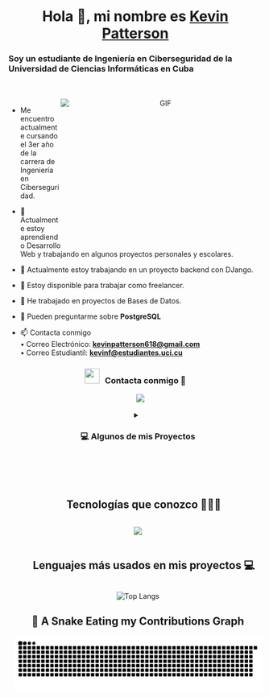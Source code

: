 <h1 align="center">Hola 👋, mi nombre es <a href="https://100rabhcsmc.github.io/Me.io/" target="blank">
Kevin Patterson</a></h1>
<h3 align="">Soy un estudiante de Ingeniería en Ciberseguridad de la Universidad de Ciencias Informáticas en Cuba </h3></br></br>

<a target="_blank" align="center">
  <img align="right" top="500" height="300" width="400" alt="GIF" src="https://media.giphy.com/media/SWoSkN6DxTszqIKEqv/giphy.gif">
</a>

- Me encuentro actualmente cursando el 3er año de la carrera de Ingeniería en Ciberseguridad.

- 🔭 Actualmente estoy aprendiendo Desarrollo Web y trabajando en algunos proyectos personales y escolares.

- 🌱 Actualmente estoy trabajando en un proyecto backend con DJango.

- 🤝  Estoy disponible para trabajar como freelancer.

- 📝 He trabajado en proyectos de Bases de Datos.

- 💬 Pueden preguntarme sobre **PostgreSQL**

- 📫 Contacta conmigo<br>
• Correo Electrónico: **kevinpatterson618@gmail.com**<br>
• Correo Estudiantil: **kevinf@estudiantes.uci.cu**

<!-- - 📄 Aquí te dejo mi CV <a href="#" >
<br/>-->

<h3 align="center" > <img src="https://media.giphy.com/media/iY8CRBdQXODJSCERIr/giphy.gif" width="30" height="30" style="margin-right: 10px;">Contacta conmigo 🤝 </h3>

<p align="center">

 <div align="center"  class="icons-social" style="margin-left: 10px;">
        <a style="margin-left: 10px;" target="_blank" href="https://github.com/KevPatterson">
		<img src="https://img.icons8.com/doodle/40/000000/github--v1.png"></a>

</p>


<!--- stats & Trophy (start) -->
 
<details><summary><h3>💻 Algunos de mis Proyectos</h3></summary>

----
	
<div>
  <p align="center">
	  	  <!-- Proyecto Web Backend: Gestión de Recetas de Comida -->
            <a href="https://github.com/KevPatterson/CocinaConNosotros">
                <img src="https://github-readme-stats.vercel.app/api/pin/?username=KevPatterson&repo=CocinaConNosotros&theme=tokyonight&border_radius=10" alt="Proyecto Backend de Gestión de Recetas de Comida" />
            </a>
	  	  	  <!-- Proyecto React: Control de Gastos -->
            <a href="https://github.com/KevPatterson/Control-de-Gastos-en-React">
                <img src="https://github-readme-stats.vercel.app/api/pin/?username=KevPatterson&repo=https://github.com/KevPatterson/Control-de-Gastos-en-React&theme=tokyonight&border_radius=10" alt="Proyecto Frontend de Control de Gastos en React" />
            </a>
	  	  	  <!-- Proyecto React: Seguimiento de Pacientes de Veterinaria -->
            <a href="https://github.com/KevPatterson/Proyecto-de-Seguimiento-de-Pacientes-Veterinaria">
                <img src="https://github-readme-stats.vercel.app/api/pin/?username=KevPatterson&repo=Proyecto-de-Seguimiento-de-Pacientes-Veterinaria&theme=tokyonight&border_radius=10" alt="Proyecto Frontend de Seguimiento de Pacientes de Veterinaria" />
            </a>
	  <!-- Proyecto Web Frontend: Gestión de Recetas de Comida -->
            <a href="https://github.com/KevPatterson/Proyecto-Web-Frontend-Gesti-n-de-Recetas-de-Comida">
                <img src="https://github-readme-stats.vercel.app/api/pin/?username=KevPatterson&repo=Proyecto-Web-Frontend-Gesti-n-de-Recetas-de-Comida&theme=tokyonight&border_radius=10" alt="Proyecto Frontend de Gestión de Recetas de Comida" />
            </a>
	  <!-- Proyecto: Base de Datos -->
<a href="https://github.com/KevPatterson/Proyecto-Base-de-Datos">
    <img src="https://github-readme-stats.vercel.app/api/pin/?username=KevPatterson&repo=Proyecto-Base-de-Datos&theme=tokyonight" alt="Proyecto Base de Datos" />
</a>

<!-- Proyecto: Compendio de Proyectos de AC -->
<a href="https://github.com/KevPatterson/Compendido-de-Proyectos-de-AC">
    <img src="https://github-readme-stats.vercel.app/api/pin/?username=KevPatterson&repo=Compendido-de-Proyectos-de-AC&theme=tokyonight" alt="Compendio de Proyectos de Arquitectura de Computadoras" />
</a>

<a href="https://github.com/KevPatterson/Compendido-de-Proyectos-de-C-.git">
    <img src="https://github-readme-stats.vercel.app/api/pin/?username=KevPatterson&repo=Compendido-de-Proyectos-de-C-&theme=tokyonight" alt="Compendio de Proyectos de C++" />
</a>

<!-- Ejemplos -->
  <!---<a href="#">
      		<img src="https://github-readme-stats.vercel.app/api/pin/?username=7oSkaaa&repo=Ahmed-Hossam&theme=tokyonight" alt="GitHub Stats" />
    	</a>
    	 <a href="#">
      		<img src="https://github-readme-stats.vercel.app/api/pin/?username=7oSkaaa&repo=Strees_Testing&theme=tokyonight" alt="GitHub Stats" />
    	</a>
    	</a> -->
  </p>
</div>
</details> 
	
</br></br>
	

<!--- stats (end) -->   
<!--- stats (end) -->


<!--h1 without bottom border-->
<div id="user-content-toc">
  <ul align="center">
    <summary><h2 style="display: inline-block">Tecnologías que conozco 👨🏻‍💻</h2></summary>
  </ul>
</div>
<!--tech stack icons-->
<p align="center">
  <a href="https://skillicons.dev">
    <img src="https://skillicons.dev/icons?i=bootstrap,css,cpp,django,py,postgres,github,html,js,jquery,kali,react,angular,vscode&perline=14" />
  </a>
</p>
<!--Lenguajes Mas Usados en mis Proyectos-->
<div id="user-content-toc">
  <ul align="center">
    <summary><h2 style="display: inline-block">Lenguajes más usados en mis proyectos 💻</h2></summary>
  </ul>
</div>

![Top Langs](https://github-readme-stats.vercel.app/api/top-langs/?username=KevPatterson&layout=compact&theme=tokyonight)


## 🐍 A Snake Eating my Contributions Graph
	
<p align = "center">
	<img src = "https://github.com/7oSkaaa/7oSkaaa/blob/output/github-contribution-grid-snake.svg?" alt = "Snake Game"/>
</p>
